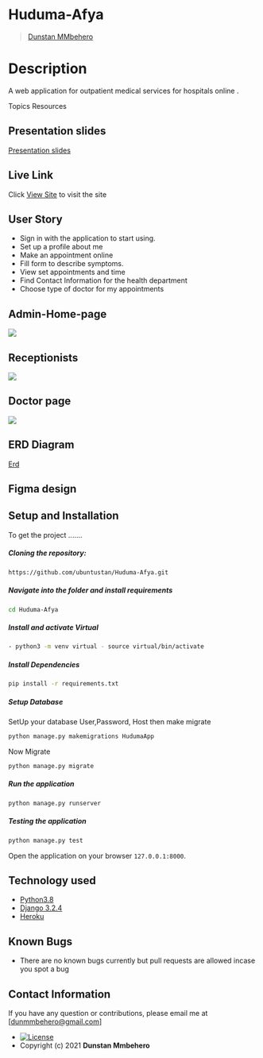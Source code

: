 # Huduma-Afya

>[Dunstan MMbehero](https://github.com/ubuntustan/Huduma-Afya.git)

  
# Description  
A web application for outpatient medical services for hospitals online .

Topics
Resources
## Presentation slides
[Presentation slides](https://docs.google.com/presentation/d/1khnG0TcjMkrqP_XgCuoQCwJCGj3wo_V5IgBv58K6oyE/edit#slide=id.g72d05592bf_2_111)

##  Live Link  
 Click [View Site](https://huduma-afya.herokuapp.com/)  to visit the site


## User Story  
  
* Sign in with the application to start using.
* Set up a profile about me 
* Make an appointment online 
* Fill form to describe symptoms.
* View set appointments and time
* Find Contact Information for the health department
* Choose type of doctor for my appointments

## Admin-Home-page
<img src="https://raw.githubusercontent.com/ubuntustan/Huduma-Afya/master/Huduma-Afya/HudumaApp/static/img/admindashboard.png">

## Receptionists
<img src="https://raw.githubusercontent.com/ubuntustan/Huduma-Afya/master/Huduma-Afya/HudumaApp/static/img/reception.png">

## Doctor page
<img src="https://raw.githubusercontent.com/ubuntustan/Huduma-Afya/master/Huduma-Afya/HudumaApp/static/img/doctor.png">

## ERD Diagram
[Erd](https://lucid.app/lucidchart/111c56d8-7535-4c8e-a6c7-ca7d229f1264/edit?page=0_0#)
## Figma design


## Setup and Installation  
To get the project .......  
  
##### Cloning the repository:  
 ```bash 
https://github.com/ubuntustan/Huduma-Afya.git
```
##### Navigate into the folder and install requirements  
 ```bash 
cd Huduma-Afya
```
##### Install and activate Virtual  
 ```bash 
- python3 -m venv virtual - source virtual/bin/activate  
```  
##### Install Dependencies  
 ```bash 
 pip install -r requirements.txt 
```  
 ##### Setup Database  
  SetUp your database User,Password, Host then make migrate  
 ```bash 
python manage.py makemigrations HudumaApp
 ``` 
 Now Migrate  
 ```bash 
 python manage.py migrate 
```
##### Run the application  
 ```bash 
 python manage.py runserver 
``` 
##### Testing the application  
 ```bash 
 python manage.py test 
```
Open the application on your browser `127.0.0.1:8000`.  

## Technology used  
  
* [Python3.8](https://www.python.org/)  
* [Django 3.2.4](https://docs.djangoproject.com/en/3.2/)  
* [Heroku](https://heroku.com)  
  
    
## Known Bugs  
* There are no known bugs currently but pull requests are allowed incase you spot a bug  

## Contact Information   
If you have any question or contributions, please email me at [dunmmbehero@gmail.com]  

* [![License](https://img.shields.io/packagist/l/loopline-systems/closeio-api-wrapper.svg)](https://github.com/ubuntustan/stan-awwards/blob/master/LICENSE)  
* Copyright (c) 2021 **Dunstan Mmbehero**
  
  
 
